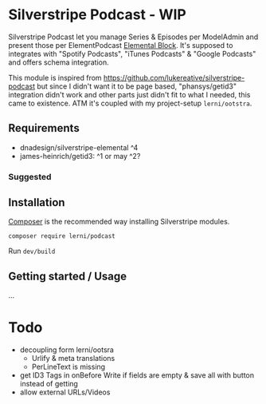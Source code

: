 # Silverstripe Podcast - WIP
Silverstripe Podcast let you manage Series & Episodes per ModelAdmin and present those per ElementPodcast [Elemental Block](https://github.com/silverstripe/silverstripe-elemental). It's supposed to integrates with "Spotify Podcasts", "iTunes Podcasts" & "Google Podcasts" and offers schema integration.

This module is inspired from https://github.com/lukereative/silverstripe-podcast but since I didn't want it to be page based, "phansys/getid3" integration didn't work and other parts just didn't fit to what I needed, this came to existence. ATM it's coupled with my project-setup `lerni/ootstra`.

## Requirements
- dnadesign/silverstripe-elemental ^4
- james-heinrich/getid3: ^1 or may ^2?

### Suggested

## Installation
[Composer](https://getcomposer.org/) is the recommended way installing Silverstripe modules.

`composer require lerni/podcast`

Run `dev/build`

## Getting started / Usage
...

# Todo
- decoupling form lerni/ootsra
    - Urlify & meta translations
    - PerLineText is missing
- get ID3 Tags in onBefore Write if fields are empty & save all with button instead of getting
- allow external URLs/Videos
